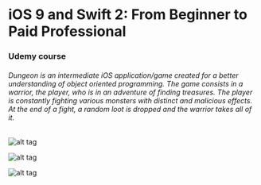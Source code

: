 # iOS 9 and Swift 2: From Beginner to Paid Professional
### Udemy course
###### Dungeon is an intermediate iOS application/game created for a better understanding of object oriented programming. The game consists in a warrior, the player, who is in an adventure of finding treasures. The player is constantly fighting various monsters with distinct and malicious effects. At the end of a fight, a random loot is dropped and the warrior takes all of it. 

![alt tag](https://raw.github.com/woemike/Dungeon/master/image1.png)


![alt tag](https://raw.github.com/woemike/Dungeon/master/image2.png)


![alt tag](https://raw.github.com/woemike/Dungeon/master/image3.png)